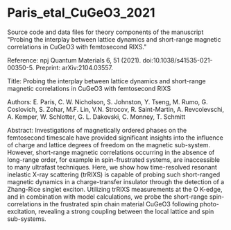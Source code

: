 # Paris_etal_CuGeO3_2021

Source code and data files for theory components of the manuscript "Probing the interplay between lattice dynamics and short-range magnetic correlations in CuGeO3 with femtosecond RIXS."

Reference: npj Quantum Materials 6, 51 (2021). doi:10.1038/s41535-021-00350-5.
Preprint: arXiv:2104.03557.

Title: Probing the interplay between lattice dynamics and short-range magnetic correlations in CuGeO3 with femtosecond RIXS

Authors: E. Paris, C. W. Nicholson, S. Johnston, Y. Tseng, M. Rumo, G. Coslovich, S. Zohar, M.F. Lin, V.N. Strocov, R. Saint-Martin, A. Revcolevschi, A. Kemper, W. Schlotter, G. L. Dakovski, C. Monney, T. Schmitt

Abstract: Investigations of magnetically ordered phases on the femtosecond timescale have provided significant insights into the influence of charge and lattice degrees of freedom on the magnetic sub-system. However, short-range magnetic correlations occurring in the absence of long-range order, for example in spin-frustrated systems, are inaccessible to many ultrafast techniques. Here, we show how time-resolved resonant inelastic X-ray scattering (trRIXS) is capable of probing such short-ranged magnetic dynamics in a charge-transfer insulator through the detection of a Zhang-Rice singlet exciton. Utilizing trRIXS measurements at the O K-edge, and in combination with model calculations, we probe the short-range spin-correlations in the frustrated spin chain material CuGeO3 following photo-excitation, revealing a strong coupling between the local lattice and spin sub-systems.
